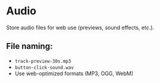 # Audio

Store audio files for web use (previews, sound effects, etc.).

## File naming:
- `track-preview-30s.mp3`
- `button-click-sound.wav`
- Use web-optimized formats (MP3, OGG, WebM)
